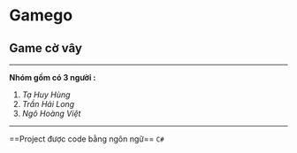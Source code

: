 # Gamego
## Game cờ vây 

---
**Nhóm gồm có 3 người :**
1. *Tạ Huy Hùng*
2. *Trần Hải Long*
3. *Ngô Hoàng Việt*	
---
  
==Project được code bằng ngôn ngữ== `C#`